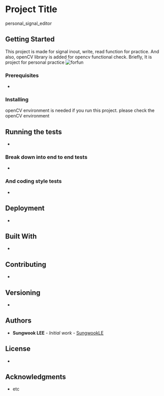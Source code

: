 ﻿# Project Title

personal_signal_editor

## Getting Started

This project is made for signal inout, write, read function for practice.
And also, openCV library is added for opencv functional check.
Briefly, It is project for personal practice
![forfun](https://user-images.githubusercontent.com/19821690/90629111-bb443e80-e259-11ea-8011-b33aba850248.jpeg)

### Prerequisites

-

### Installing

openCV environment is needed if you run this project.
please check the openCV environment

## Running the tests

-

### Break down into end to end tests

-

### And coding style tests

-

## Deployment

-

## Built With

-

## Contributing

-

## Versioning

-

## Authors

* **Sungwook LEE** - *Initial work* - [SungwookLE](https://github.com/SungwookLE)

## License

-

## Acknowledgments

* etc

